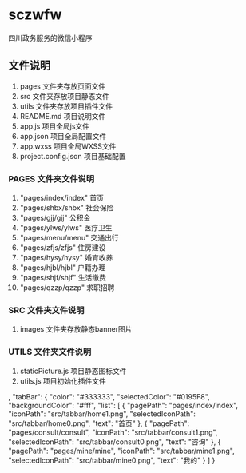 # sczwfw
四川政务服务的微信小程序

## 文件说明
1. pages 文件夹存放页面文件
2. src 文件夹存放项目静态文件
3. utils 文件夹存放项目插件文件
4. README.md 项目说明文件
5. app.js 项目全局js文件
6. app.json 项目全局配置文件
7. app.wxss 项目全局WXSS文件
8. project.config.json 项目基础配置

### PAGES 文件夹文件说明
1. "pages/index/index" 首页
2. "pages/shbx/shbx" 社会保险
3. "pages/gjj/gjj" 公积金
4. "pages/ylws/ylws" 医疗卫生
5. "pages/menu/menu" 交通出行
6. "pages/zfjs/zfjs" 住房建设
7. "pages/hysy/hysy" 婚育收养
8. "pages/hjbl/hjbl" 户籍办理
9. "pages/shjf/shjf" 生活缴费
10. "pages/qzzp/qzzp" 求职招聘


### SRC 文件夹文件说明
1. images 文件夹存放静态banner图片

### UTILS 文件夹文件说明
1. staticPicture.js 项目静态图标文件
2. utils.js 项目初始化插件文件 


,
  "tabBar": {
    "color": "#333333",
    "selectedColor": "#0195F8",
    "backgroundColor": "#fff",
    "list": [
      {
        "pagePath": "pages/index/index",
        "iconPath": "src/tabbar/home1.png",
        "selectedIconPath": "src/tabbar/home0.png",
        "text": "首页"
      },
      {
        "pagePath": "pages/consult/consult",
        "iconPath": "src/tabbar/consult1.png",
        "selectedIconPath": "src/tabbar/consult0.png",
        "text": "咨询"
      },
      {
        "pagePath": "pages/mine/mine",
        "iconPath": "src/tabbar/mine1.png",
        "selectedIconPath": "src/tabbar/mine0.png",
        "text": "我的"
      }
    ]
  }
